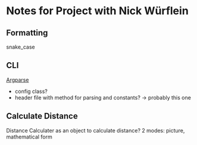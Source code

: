 # Notes for Project with Nick Würflein

## Formatting

snake_case

## CLI

[Argparse](https://www.boost.org/doc/libs/1_78_0/doc/html/program_options.html)

- config class?
- header file with method for parsing and constants? -> probably this one

## Calculate Distance

Distance Calculater as an object to calculate distance? 2 modes: picture, mathematical form
